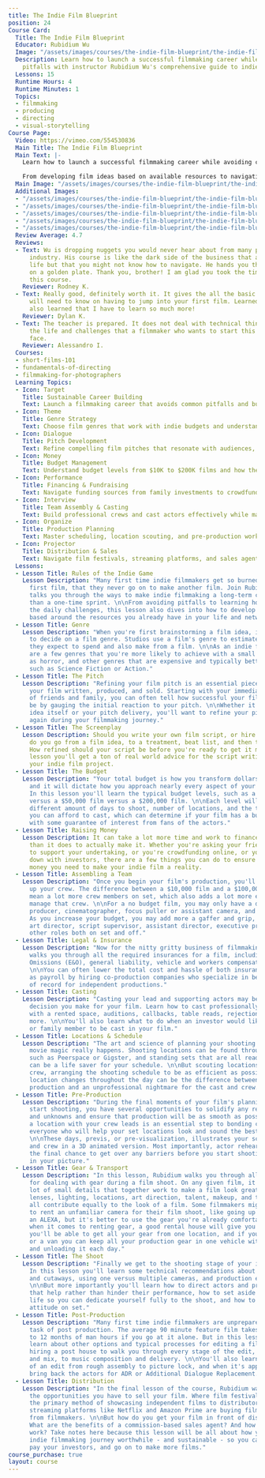 ```yaml
---
title: The Indie Film Blueprint
position: 24
Course Card:
  Title: The Indie Film Blueprint
  Educator: Rubidium Wu
  Image: "/assets/images/courses/the-indie-film-blueprint/the-indie-film-blueprint.jpg"
  Description: Learn how to launch a successful filmmaking career while avoiding common
    pitfalls with instructor Rubidium Wu's comprehensive guide to indie filmmaking.
  Lessons: 15
  Runtime Hours: 4
  Runtime Minutes: 1
  Topics:
  - filmmaking
  - producing
  - directing
  - visual-storytelling
Course Page:
  Video: https://vimeo.com/554530836
  Main Title: The Indie Film Blueprint
  Main Text: |-
    Learn how to launch a successful filmmaking career while avoiding common pitfalls with instructor Rubidium Wu's comprehensive guide to indie filmmaking.

    From developing film ideas based on available resources to navigating distribution and building a sustainable career, this course covers every aspect of independent film production with real-world practical advice.
  Main Image: "/assets/images/courses/the-indie-film-blueprint/the-indie-film-blueprint-1.jpg"
  Additional Images:
  - "/assets/images/courses/the-indie-film-blueprint/the-indie-film-blueprint-2.jpg"
  - "/assets/images/courses/the-indie-film-blueprint/the-indie-film-blueprint-3.jpg"
  - "/assets/images/courses/the-indie-film-blueprint/the-indie-film-blueprint-4.jpg"
  - "/assets/images/courses/the-indie-film-blueprint/the-indie-film-blueprint-5.jpg"
  - "/assets/images/courses/the-indie-film-blueprint/the-indie-film-blueprint-6.jpg"
  Review Average: 4.7
  Reviews:
  - Text: Wu is dropping nuggets you would never hear about from many people in the
      industry. His course is like the dark side of the business that affects your
      life but that you might not know how to navigate. He hands you the whole map
      on a golden plate. Thank you, brother! I am glad you took the time to teach
      this course.
    Reviewer: Rodney K.
  - Text: Really good, definitely worth it. It gives the all the basic things you
      will need to know on having to jump into your first film. Learned so much and
      also learned that I have to learn so much more!
    Reviewer: Dylan K.
  - Text: The teacher is prepared. It does not deal with technical things but tells
      the life and challenges that a filmmaker who wants to start this career must
      face.
    Reviewer: Alessandro I.
  Courses:
  - short-films-101
  - fundamentals-of-directing
  - filmmaking-for-photographers
  Learning Topics:
  - Icon: Target
    Title: Sustainable Career Building
    Text: Launch a filmmaking career that avoids common pitfalls and builds long-term success.
  - Icon: Theme
    Title: Genre Strategy
    Text: Choose film genres that work with indie budgets and understand their market expectations.
  - Icon: Dialogue
    Title: Pitch Development
    Text: Refine compelling film pitches that resonate with audiences, investors, and collaborators.
  - Icon: Money
    Title: Budget Management
    Text: Understand budget levels from $10K to $200K films and how they affect production scope.
  - Icon: Performance
    Title: Financing & Fundraising
    Text: Navigate funding sources from family investments to crowdfunding and professional investors.
  - Icon: Interview
    Title: Team Assembly & Casting
    Text: Build professional crews and cast actors effectively while managing investor expectations.
  - Icon: Organize
    Title: Production Planning
    Text: Master scheduling, location scouting, and pre-production workflows for smooth filming.
  - Icon: Projector
    Title: Distribution & Sales
    Text: Navigate film festivals, streaming platforms, and sales agents to recoup costs and build sustainable careers.
  Lessons:
  - Lesson Title: Rules of the Indie Game
    Lesson Description: "Many first time indie filmmakers get so burned out on their
      first film, that they never go on to make another film. Join Rubidium as he
      talks you through the ways to make indie filmmaking a long-term career rather
      than a one-time sprint. \n\nFrom avoiding pitfalls to learning how to embrace
      the daily challenges, this lesson also dives into how to develop your film ideas
      based around the resources you already have in your life and network."
  - Lesson Title: Genre
    Lesson Description: "When you're first brainstorming a film idea, it's important
      to decide on a film genre. Studios use a film's genre to estimate the amount
      they expect to spend and also make from a film. \n\nAs an indie filmmaker, there
      are a few genres that you're more likely to achieve with a small budget, such
      as horror, and other genres that are expensive and typically better to avoid,
      such as Science Fiction or Action."
  - Lesson Title: The Pitch
    Lesson Description: "Refining your film pitch is an essential piece to getting
      your film written, produced, and sold. Starting with your immediate network
      of friends and family, you can often tell how successful your film idea might
      be by gauging the initial reaction to your pitch. \n\nWhether it's the film
      idea itself or your pitch delivery, you'll want to refine your pitch again and
      again during your filmmaking journey."
  - Lesson Title: The Screenplay
    Lesson Description: Should you write your own film script, or hire a writer? How
      do you go from a film idea, to a treatment, beat list, and then the screenplay?
      How refined should your script be before you're ready to get it made? In this
      lesson you'll get a ton of real world advice for the script writing phase of
      your indie film project.
  - Lesson Title: The Budget
    Lesson Description: "Your total budget is how you transform dollars to film scenes,
      and it will dictate how you approach nearly every aspect of your production.
      In this lesson you'll learn the typical budget levels, such as a $10,000 film
      versus a $50,000 film versus a $200,000 film. \n\nEach level will give you a
      different amount of days to shoot, number of locations, and the type of actors
      you can afford to cast, which can determine if your film has a built-in audience
      with some guarantee of interest from fans of the actors."
  - Lesson Title: Raising Money
    Lesson Description: It can take a lot more time and work to finance your film
      than it does to actually make it. Whether you're asking your friends and family
      to support your undertaking, or you're crowdfunding online, or you're sitting
      down with investors, there are a few things you can do to ensure you get the
      money you need to make your indie film a reality.
  - Lesson Title: Assembling a Team
    Lesson Description: "Once you begin your film's production, you'll need to line
      up your crew. The difference between a $10,000 film and a $100,000 film can
      mean a lot more crew members on set, which also adds a lot more expenses to
      manage that crew. \n\nFor a no budget film, you may only have a director/writer,
      producer, cinematographer, focus puller or assistant camera, and a sound recorder.
      As you increase your budget, you may add more a gaffer and grip, hair and makeup,
      art director, script supervisor, assistant director, executive producers, and
      other roles both on set and off."
  - Lesson Title: Legal & Insurance
    Lesson Description: "Now for the nitty gritty business of filmmaking, Rubidium
      walks you through all the required insurances for a film, including Errors &
      Omissions (E&O), general liability, vehicle and workers compensation insurance.
      \n\nYou can often lower the total cost and hassle of both insurance as well
      as payroll by hiring co-production companies who specialize in being the employer
      of record for independent productions."
  - Lesson Title: Casting
    Lesson Description: "Casting your lead and supporting actors may be the most important
      decision you make for your film. Learn how to cast professionally and efficiently
      with a rented space, auditions, callbacks, table reads, rejection calls, and
      more. \n\nYou'll also learn what to do when an investor would like a friend
      or family member to be cast in your film."
  - Lesson Title: Locations & Schedule
    Lesson Description: "The art and science of planning your shooting days is where
      movie magic really happens. Shooting locations can be found through online searches
      such as Peerspace or Gigster, and standing sets that are all ready for shooting
      can be a life saver for your schedule. \n\nBut scouting locations with your
      crew, arranging the shooting schedule to be as efficient as possible, and limiting
      location changes throughout the day can be the difference between a smooth film
      production and an unprofessional nightmare for the cast and crew."
  - Lesson Title: Pre-Production
    Lesson Description: "During the final moments of your film's planning before you
      start shooting, you have several opportunities to solidify any remaining questions
      and unknowns and ensure that production will be as smooth as possible. Scouting
      a location with your crew leads is an essential step to bonding creatively with
      everyone who will help your set locations look and sound the best they can.
      \n\nThese days, previs, or pre-visualization, illustrates your scenes to cast
      and crew in a 3D animated version. Most importantly, actor rehearsals give you
      the final chance to get over any barriers before you start shooting and lock
      in your picture."
  - Lesson Title: Gear & Transport
    Lesson Description: "In this lesson, Rubidium walks you through all the best practices
      for dealing with gear during a film shoot. On any given film, it's usually a
      lot of small details that together work to make a film look great. So the camera,
      lenses, lighting, locations, art direction, talent, makeup, and the film grade
      all contribute equally to the look of a film. Some filmmakers might be tempted
      to rent an unfamiliar camera for their film shoot, like going up to a RED or
      an ALEXA, but it's better to use the gear you're already comfortable with. \n\nAnd
      when it comes to renting gear, a good rental house will give you a great discount,
      you'll be able to get all your gear from one location, and if you rent a Uhaul
      or a van you can keep all your production gear in one vehicle without loading
      and unloading it each day."
  - Lesson Title: The Shoot
    Lesson Description: "Finally we get to the shooting stage of your indie film.
      In this lesson you'll learn some technical recommendations about shot variety
      and cutaways, using one versus multiple cameras, and production expenditures.
      \n\nBut more importantly you'll learn how to direct actors and provide criticisms
      that help rather than hinder their performance, how to set aside your normal
      life so you can dedicate yourself fully to the shoot, and how to set the right
      attitude on set."
  - Lesson Title: Post-Production
    Lesson Description: "Many first time indie filmmakers are unprepared for the massive
      task of post production. The average 90 minute feature film takes roughly six
      to 12 months of man hours if you go at it alone. But in this lesson, you'll
      learn about other options and typical processes for editing a film, including
      hiring a post house to walk you through every stage of the edit, to sound design
      and mix, to music composition and delivery. \n\nYou'll also learn the stages
      of an edit from rough assembly to picture lock, and when it's appropriate to
      bring back the actors for ADR or Additional Dialogue Replacement."
  - Lesson Title: Distribution
    Lesson Description: "In the final lesson of the course, Rubidium walks you through
      the opportunities you have to sell your film. Where film festivals have been
      the primary method of showcasing independent films to distributors, nowadays
      streaming platforms like Netflix and Amazon Prime are buying films directly
      from filmmakers. \n\nBut how do you get your film in front of distributors?
      What are the benefits of a commission-based sales agent? And how do global regions
      work? Take notes here because this lesson will be all about how you make your
      indie filmmaking journey worthwhile - and sustainable - so you can recoup costs,
      pay your investors, and go on to make more films."
course_purchase: true
layout: course
---
```


